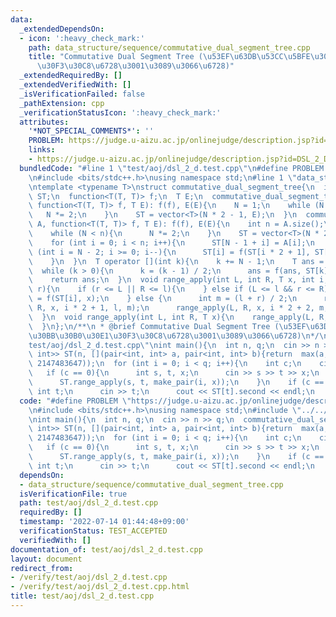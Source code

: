 ```yaml
---
data:
  _extendedDependsOn:
  - icon: ':heavy_check_mark:'
    path: data_structure/sequence/commutative_dual_segment_tree.cpp
    title: "Commutative Dual Segment Tree (\u53EF\u63DB\u53CC\u5BFE\u30BB\u30B0\u30E1\
      \u30F3\u30C8\u6728\u3001\u3089\u3066\u6728)"
  _extendedRequiredBy: []
  _extendedVerifiedWith: []
  _isVerificationFailed: false
  _pathExtension: cpp
  _verificationStatusIcon: ':heavy_check_mark:'
  attributes:
    '*NOT_SPECIAL_COMMENTS*': ''
    PROBLEM: https://judge.u-aizu.ac.jp/onlinejudge/description.jsp?id=DSL_2_D
    links:
    - https://judge.u-aizu.ac.jp/onlinejudge/description.jsp?id=DSL_2_D
  bundledCode: "#line 1 \"test/aoj/dsl_2_d.test.cpp\"\n#define PROBLEM \"https://judge.u-aizu.ac.jp/onlinejudge/description.jsp?id=DSL_2_D\"\
    \n#include <bits/stdc++.h>\nusing namespace std;\n#line 1 \"data_structure/sequence/commutative_dual_segment_tree.cpp\"\
    \ntemplate <typename T>\nstruct commutative_dual_segment_tree{\n  int N;\n  vector<T>\
    \ ST;\n  function<T(T, T)> f;\n  T E;\n  commutative_dual_segment_tree(int n,\
    \ function<T(T, T)> f, T E): f(f), E(E){\n    N = 1;\n    while (N < n){\n   \
    \   N *= 2;\n    }\n    ST = vector<T>(N * 2 - 1, E);\n  }\n  commutative_dual_segment_tree(vector<T>\
    \ A, function<T(T, T)> f, T E): f(f), E(E){\n    int n = A.size();\n    N = 1;\n\
    \    while (N < n){\n      N *= 2;\n    }\n    ST = vector<T>(N * 2 - 1, E);\n\
    \    for (int i = 0; i < n; i++){\n      ST[N - 1 + i] = A[i];\n    }\n    for\
    \ (int i = N - 2; i >= 0; i--){\n      ST[i] = f(ST[i * 2 + 1], ST[i * 2 + 2]);\n\
    \    }\n  }\n  T operator [](int k){\n    k += N - 1;\n    T ans = ST[k];\n  \
    \  while (k > 0){\n      k = (k - 1) / 2;\n      ans = f(ans, ST[k]);\n    }\n\
    \    return ans;\n  }\n  void range_apply(int L, int R, T x, int i, int l, int\
    \ r){\n    if (r <= L || R <= l){\n    } else if (L <= l && r <= R){\n      ST[i]\
    \ = f(ST[i], x);\n    } else {\n      int m = (l + r) / 2;\n      range_apply(L,\
    \ R, x, i * 2 + 1, l, m);\n      range_apply(L, R, x, i * 2 + 2, m, r);\n    }\n\
    \  }\n  void range_apply(int L, int R, T x){\n    range_apply(L, R, x, 0, 0, N);\n\
    \  }\n};\n/**\n * @brief Commutative Dual Segment Tree (\u53EF\u63DB\u53CC\u5BFE\
    \u30BB\u30B0\u30E1\u30F3\u30C8\u6728\u3001\u3089\u3066\u6728)\n*/\n#line 5 \"\
    test/aoj/dsl_2_d.test.cpp\"\nint main(){\n  int n, q;\n  cin >> n >> q;\n  commutative_dual_segment_tree<pair<int,\
    \ int>> ST(n, [](pair<int, int> a, pair<int, int> b){return  max(a, b);}, make_pair(-1,\
    \ 2147483647));\n  for (int i = 0; i < q; i++){\n    int c;\n    cin >> c;\n \
    \   if (c == 0){\n      int s, t, x;\n      cin >> s >> t >> x;\n      t++;\n\
    \      ST.range_apply(s, t, make_pair(i, x));\n    }\n    if (c == 1){\n     \
    \ int t;\n      cin >> t;\n      cout << ST[t].second << endl;\n    }\n  }\n}\n"
  code: "#define PROBLEM \"https://judge.u-aizu.ac.jp/onlinejudge/description.jsp?id=DSL_2_D\"\
    \n#include <bits/stdc++.h>\nusing namespace std;\n#include \"../../data_structure/sequence/commutative_dual_segment_tree.cpp\"\
    \nint main(){\n  int n, q;\n  cin >> n >> q;\n  commutative_dual_segment_tree<pair<int,\
    \ int>> ST(n, [](pair<int, int> a, pair<int, int> b){return  max(a, b);}, make_pair(-1,\
    \ 2147483647));\n  for (int i = 0; i < q; i++){\n    int c;\n    cin >> c;\n \
    \   if (c == 0){\n      int s, t, x;\n      cin >> s >> t >> x;\n      t++;\n\
    \      ST.range_apply(s, t, make_pair(i, x));\n    }\n    if (c == 1){\n     \
    \ int t;\n      cin >> t;\n      cout << ST[t].second << endl;\n    }\n  }\n}\n"
  dependsOn:
  - data_structure/sequence/commutative_dual_segment_tree.cpp
  isVerificationFile: true
  path: test/aoj/dsl_2_d.test.cpp
  requiredBy: []
  timestamp: '2022-07-14 01:44:48+09:00'
  verificationStatus: TEST_ACCEPTED
  verifiedWith: []
documentation_of: test/aoj/dsl_2_d.test.cpp
layout: document
redirect_from:
- /verify/test/aoj/dsl_2_d.test.cpp
- /verify/test/aoj/dsl_2_d.test.cpp.html
title: test/aoj/dsl_2_d.test.cpp
---
```

